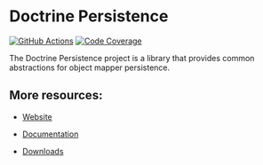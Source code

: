 # Doctrine Persistence

[![GitHub Actions][GA 3.2 image]][GA 3.2]
[![Code Coverage][Coverage 3.2 image]][CodeCov 3.2]

The Doctrine Persistence project is a library that provides common abstractions for object mapper persistence.

## More resources:

* [Website](https://www.doctrine-project.org/)
* [Documentation](https://www.doctrine-project.org/projects/doctrine-persistence/en/latest/index.html)
* [Downloads](https://github.com/doctrine/persistence/releases)

  [Coverage 3.2 image]: https://codecov.io/gh/doctrine/persistence/branch/3.2.x/graph/badge.svg
  [CodeCov 3.2]: https://codecov.io/gh/doctrine/persistence/branch/3.2.x
  [GA 3.2 image]: https://github.com/doctrine/persistence/workflows/Continuous%20Integration/badge.svg?branch=3.2.x
  [GA 3.2]: https://github.com/doctrine/persistence/actions?query=workflow%3A%22Continuous+Integration%22+branch%3A3.2.x
